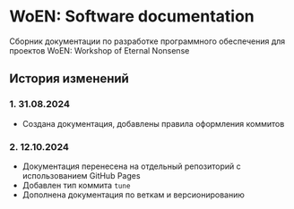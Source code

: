 # WoEN: Software documentation

Сборник документации по разработке программного обеспечения для проектов
WoEN: Workshop of Eternal Nonsense

## История изменений

### 1. 31.08.2024

* Создана документация, добавлены правила оформления коммитов

### 2. 12.10.2024

* Документация перенесена на отдельный репозиторий с использованием GitHub Pages
* Добавлен тип коммита `tune`
* Дополнена документация по веткам и версионированию

